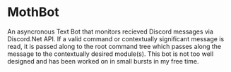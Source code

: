 # MothBot
An asyncronous Text Bot that monitors recieved Discord messages via Discord.Net API. 
If a valid command or contextually significant message is read, it is passed along to the root command tree which passes along the message to the contextually desired module(s).
This bot is not too well designed and has been worked on in small bursts in my free time.
